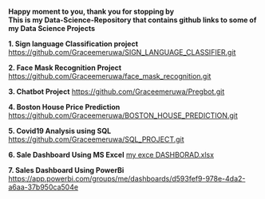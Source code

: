 **Happy moment to you, thank you for stopping by**  
**This is my Data-Science-Repository that contains github links to some of my Data Science Projects**

**1. Sign language Classification project**
https://github.com/Graceemeruwa/SIGN_LANGUAGE_CLASSIFIER.git

**2. Face Mask Recognition Project** 
https://github.com/Graceemeruwa/face_mask_recognition.git

**3. Chatbot Project** 
https://github.com/Graceemeruwa/Pregbot.git

**4. Boston House Price Prediction** 
https://github.com/Graceemeruwa/BOSTON_HOUSE_PREDICTION.git

**5. Covid19 Analysis using SQL**
https://github.com/Graceemeruwa/SQL_PROJECT.git

**6. Sale Dashboard Using MS Excel**
[my exce DASHBORAD.xlsx](https://github.com/Graceemeruwa/Grace_Emeruwa_DataScience_Portfolio/blob/main/my%20exce%20DASHBORAD.xlsx)

**7. Sales Dashboard Using PowerBi**
https://app.powerbi.com/groups/me/dashboards/d593fef9-978e-4da2-a6aa-37b950ca504e
